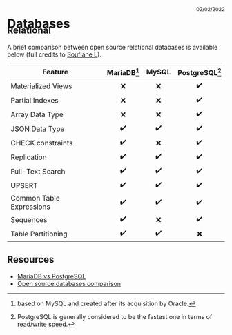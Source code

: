 # Databases

<small><p style="text-align:right;margin-top:-76px">02/02/2022</p></small>

## Relational

A brief comparison between open source relational databases is available below (full credits to [Soufiane L](https://stackshare.io/stackups/mariadb-vs-mysql-vs-postgresql)).

|          Feature         | MariaDB[^1] | MySQL | PostgreSQL[^2] |
|--------------------------|:-----------:|:-----:|:--------------:|
| Materialized Views       |    ❌      |  ❌   |     ✔️         |
| Partial Indexes          |    ❌      |  ❌   |     ✔️         |
| Array Data Type          |    ❌      |  ❌   |     ✔️         |
| JSON Data Type           |    ✔️      |  ✔️   |     ✔️         |
| CHECK constraints        |    ✔️      |  ❌   |     ✔️         |
| Replication              |    ✔️      |  ✔️   |     ✔️         |
| Full-Text Search         |    ✔️      |  ✔️   |     ✔️         |
| UPSERT                   |    ✔️      |  ✔️   |     ✔️         |
| Common Table Expressions |    ✔️      |  ✔️   |     ✔️         |
| Sequences                |    ✔️      |  ❌   |     ✔️         |
| Table Partitioning       |    ✔️      |  ✔️   |     ❌         |

## Resources

- [MariaDB vs PostgreSQL](https://hevodata.com/learn/mariadb-vs-postgresql/)
- [Open source databases comparison](https://opensource.com/article/19/1/open-source-databases)

[^1]: based on MySQL and created after its acquisition by Oracle.
[^2]: PostgreSQL is generally considered to be the fastest one in terms of read/write speed.
